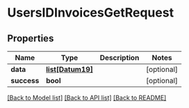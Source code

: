 # UsersIDInvoicesGetRequest

## Properties
Name | Type | Description | Notes
------------ | ------------- | ------------- | -------------
**data** | [**list[Datum19]**](Datum19.md) |  | [optional] 
**success** | **bool** |  | [optional] 

[[Back to Model list]](../README.md#documentation-for-models) [[Back to API list]](../README.md#documentation-for-api-endpoints) [[Back to README]](../README.md)


